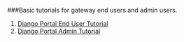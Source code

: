 
###Basic tutorials for gateway end users and admin users.
1. <a href="https://cwiki.apache.org/confluence/display/AIRAVATA/Django+Portal+for+Airavata+-+End-User+Guide" target="_blank">Django Portal End User Tutorial</a> <br>
2. <a href="https://cwiki.apache.org/confluence/display/AIRAVATA/Django+Portal+for+Airavata%3A+Gateway+Admin+Guide" target="_blank"> Django Portal Admin Tutorial</a>